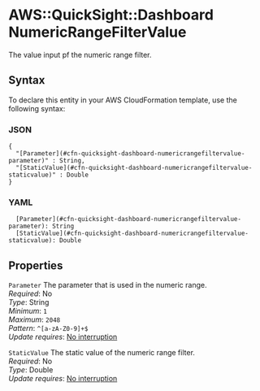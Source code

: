 # AWS::QuickSight::Dashboard NumericRangeFilterValue<a name="aws-properties-quicksight-dashboard-numericrangefiltervalue"></a>

The value input pf the numeric range filter\.

## Syntax<a name="aws-properties-quicksight-dashboard-numericrangefiltervalue-syntax"></a>

To declare this entity in your AWS CloudFormation template, use the following syntax:

### JSON<a name="aws-properties-quicksight-dashboard-numericrangefiltervalue-syntax.json"></a>

```
{
  "[Parameter](#cfn-quicksight-dashboard-numericrangefiltervalue-parameter)" : String,
  "[StaticValue](#cfn-quicksight-dashboard-numericrangefiltervalue-staticvalue)" : Double
}
```

### YAML<a name="aws-properties-quicksight-dashboard-numericrangefiltervalue-syntax.yaml"></a>

```
  [Parameter](#cfn-quicksight-dashboard-numericrangefiltervalue-parameter): String
  [StaticValue](#cfn-quicksight-dashboard-numericrangefiltervalue-staticvalue): Double
```

## Properties<a name="aws-properties-quicksight-dashboard-numericrangefiltervalue-properties"></a>

`Parameter` <a name="cfn-quicksight-dashboard-numericrangefiltervalue-parameter"></a>
The parameter that is used in the numeric range\.  
_Required_: No  
_Type_: String  
_Minimum_: `1`  
_Maximum_: `2048`  
_Pattern_: `^[a-zA-Z0-9]+$`  
_Update requires_: [No interruption](https://docs.aws.amazon.com/AWSCloudFormation/latest/UserGuide/using-cfn-updating-stacks-update-behaviors.html#update-no-interrupt)

`StaticValue` <a name="cfn-quicksight-dashboard-numericrangefiltervalue-staticvalue"></a>
The static value of the numeric range filter\.  
_Required_: No  
_Type_: Double  
_Update requires_: [No interruption](https://docs.aws.amazon.com/AWSCloudFormation/latest/UserGuide/using-cfn-updating-stacks-update-behaviors.html#update-no-interrupt)
